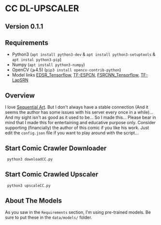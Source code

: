 # CC DL-UPSCALER

## Version 0.1.1

## Requirements

- Python3 (`apt install python3-dev` & `apt install python3-setuptools` & `apt instal python3-pip`)
- Numpy (`apt install python3-numpy`)
- OpenCV (⩾4.5) (`pip3 install opencv-contrib-python`)
- Model links [EDSR_Tensorflow](https://github.com/Saafke/EDSR_Tensorflow/tree/master/models), [TF-ESPCN](https://github.com/fannymonori/TF-ESPCN/tree/master/export), [FSRCNN_Tensorflow](https://github.com/Saafke/FSRCNN_Tensorflow/tree/master/models), [TF-LapSRN](https://github.com/fannymonori/TF-LapSRN/tree/master/export)

## Overview

I love [Sequential Art](https://www.collectedcurios.com/). But I don't always have a stable connection (And it seems the author has some issues with his server every once in a while)... And my sight isn't as good as it used to be... So I made this... Please bear in mind that I made this for entertaining and educative purpose only. Consider supporting (financially) the author of this comic if you like his work.
Just edit the `config.json` file if you want to play around with the script...

## Start Comic Crawler Downloader

```sh
 python3 downloadCC.py
```

## Start Comic Crawled Upscaler

```sh
 python3 upscaleCC.py
```

## About The Models

As you saw in the `Requirements` section, I'm using pre-trained models. Be sure to put these in the `data/models/` folder.
